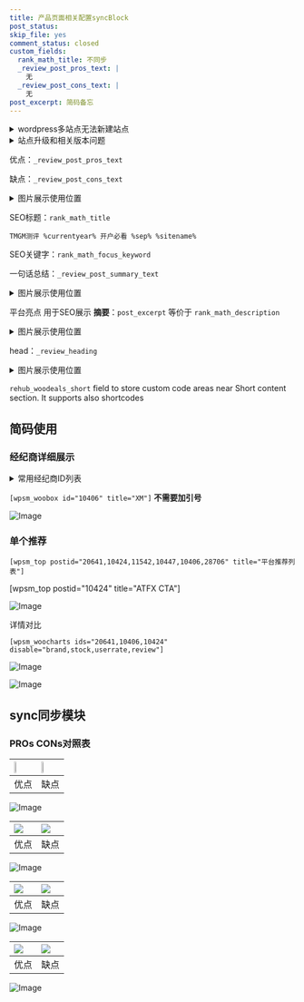 ```yaml
---
title: 产品页面相关配置syncBlock
post_status: 
skip_file: yes
comment_status: closed
custom_fields:
  rank_math_title: 不同步
  _review_post_pros_text: |
    无
  _review_post_cons_text: |
    无
post_excerpt: 简码备忘
---
```

<details><summary>wordpress多站点无法新建站点</summary>

<li>和报错需要清理cookies一样的原因</li>
<li>wp-config.php里面<code>define( 'SUBDOMAIN_INSTALL', false );//子域名安装</code></li>
<li>新建子站点是用<code>define( 'SUBDOMAIN_INSTALL', true);//子域名安装</code> 完成以后，改成<code>false</code></li>
</details>

<details><summary>站点升级和相关版本问题</summary>

<p>wordpress：5.9.9
woocommerce：7.5.1
出现问题的地方：主题选项里面>><strong>Product layout >>compact style</strong></p>
<p>如何出现没有用过的字段 导致无法保存。先导出配置 然后进行修改，后面再次恢复即可。</p>
<p>出现部分字段无法显示时，需要返回默认布局后，对产品进行保存就好了。</p>
<p></p>
</details>

优点：`_review_post_pros_text`

缺点：`_review_post_cons_text`

<details><summary>图片展示使用位置</summary>

<img src="https://prod-files-secure.s3.us-west-2.amazonaws.com/39ed1227-6d7d-4570-be36-9ccd4a2c4241/f51d3d83-55d4-4bdf-9604-f37ec77ab556/Untitled.png?X-Amz-Algorithm=AWS4-HMAC-SHA256&X-Amz-Content-Sha256=UNSIGNED-PAYLOAD&X-Amz-Credential=ASIAZI2LB466QGLTW3LU%2F20250514%2Fus-west-2%2Fs3%2Faws4_request&X-Amz-Date=20250514T165519Z&X-Amz-Expires=3600&X-Amz-Security-Token=IQoJb3JpZ2luX2VjEGEaCXVzLXdlc3QtMiJHMEUCIQDbg8l0A3dEO6fN4IAgf4a5y36j3Xaq4nIkgE5ckhIFaAIgH6GpybzkzO2K7ghhZ%2FkGrUUxT94XGk7mjb0lC2sncw4q%2FwMIGRAAGgw2Mzc0MjMxODM4MDUiDHjjnwSdfqcdfFOBgSrcA%2B%2BNxPttBwc6xH13VaCZo%2Fa%2FnhT%2FaLC62TjaYnwFHkAeKqaCsZkotnF9VwbHOEzaCARb0FczNsg7qcbtpNMKG4Osh8%2FzVbYziCSzxDsT%2BEHrSp9ipozrL%2FUQF%2FGso%2FxkQnrTRri48Nxlgh15Yel4F8qbuAlsC7fbxj%2Bpa3nCz%2FM3%2Fm10UUPeSTNRi3BGeyb84yFNyiVlvXjExlHo0EOBB6Atv1VD9ak98zLMZQq%2FN%2FGr7EVYqoA2YFih%2B2kLHjMenW7NhX5Js%2By%2BpXJzFpo2nSHZebbw86apLq%2B99HsBePVn7rR8DyLyUFbJMB5GuPhhXLUR2hddAXJ7DnUC%2BQEH3b77XXygXlZe3Je2n2nfxQJKzzYijs3n%2B5qWIBvQZQgaGIESS00q1mWdpYwCffGN4bRbQ3J2XrXf9givMLuWPQby70U1oSwMCF06%2F8zmdwbCKvpdTDIiFQkx5e6x8SjxpG0dHdhEKP32OrXBo3AgYerZMwh1wMszrEJD%2BmxyzWBE%2FB7c2QC3usmBtqKqiEa3q7A%2F3DWw4IOefiU0%2B8Sy4DN53g7D2i%2FY%2BYcN356gWkztwQAJHGASpot8vQA0Wqb6J%2Fj5xFjs%2FtTb%2Fvh4wjrw98HqD006%2FEidZzRhK61eMLuHk8EGOqUB%2B4UHL8bc0PFTN98dUG%2BZHgpyYAN%2FZno0S81gklNoq3jHy2KBhOjUbkyaTb%2FOYjgiem%2Fy4VjZ3eVAZ3yBxjFuLjpafQh21vSTcEtMtnLbXXgCWdOFoYHyEgIBipIBMduhrghSyn5DsbIibQJhxy9p9Ux40olZ4lCmNF9PWM546256Qi5xexnhFusTayBWlkgnWaAtYBVz2qb6OOKNZs310qG%2BKnVC&X-Amz-Signature=734812e0effa846cadd3049fdcc38523cfffd0f42adccec882e9cf0d956046a3&X-Amz-SignedHeaders=host&x-id=GetObject" alt="Image">
</details>

SEO标题：`rank_math_title`

`TMGM测评 %currentyear% 开户必看 %sep% %sitename%`

SEO关键字：`rank_math_focus_keyword`

一句话总结：`_review_post_summary_text`

<details><summary>图片展示使用位置</summary>

<img src="https://prod-files-secure.s3.us-west-2.amazonaws.com/39ed1227-6d7d-4570-be36-9ccd4a2c4241/4b96a922-296c-4f4e-8630-d1c870cbce01/Untitled.png?X-Amz-Algorithm=AWS4-HMAC-SHA256&X-Amz-Content-Sha256=UNSIGNED-PAYLOAD&X-Amz-Credential=ASIAZI2LB466ZOQDZW6C%2F20250514%2Fus-west-2%2Fs3%2Faws4_request&X-Amz-Date=20250514T165520Z&X-Amz-Expires=3600&X-Amz-Security-Token=IQoJb3JpZ2luX2VjEGEaCXVzLXdlc3QtMiJIMEYCIQDw1PmJF1cevjBjGddW4%2FWz%2FWmyX%2F82kXsM0VuiSde%2FMgIhAMLYUolnSxBNoXB1eXA5o7ajiEo9f7Xs4NFpNQl5YBWqKv8DCBkQABoMNjM3NDIzMTgzODA1IgxCxy3tLtc68ZSnP0sq3AMTWg6lQVThFxDZ1LY3%2BFqiwCygwtf5QiwRQSKOOQEvOBj%2FBk5NpKENoCkEMINIl57ht6cC6QF2b2vz%2BQfcQ1c7ONI%2BzYtBzoBuHYJ7E%2B9tQawfi6Xp4o3uRRUuVqz7i4zOmKYa3QugOY45Fw7IOaSUOhxDEeLNKwaViR5Fb%2B%2FY3tPlViF%2Fbext2or1oyZ%2FDhf7e1dLMKEBMrA3FwfmbZqjxgfbCpIdH%2BPPt52n4bu6FZYWLlCvaQo4Mt%2FTPyzJ6wyPU%2B44X89k1EKUfxt2oLw5n18tQRlTqF6HBQP9Oq5cjjhZmyA1BmK3m5cpOZVPyxTEcIgW2U2H9BmBghiRv%2Fz9C%2B4AEeg6TvG1kb5A%2F3tyQIHsdektv4SfOts5KDcowWzeOvBl4M0QkEWl58jq30xq9o1EfNwNnzXjBLaDFY6M3wNi7%2FVRRN7KTacZW50mBAPsdzcstL6C7OcElRFJ%2FgeI88W1e6IkSieh2yKBX%2Fqc6T%2B2hIZ3FNyF16mzzTaTT7EnQgk73JVQicuroMs7pw2jXM3vP%2FqXeYtSjk6lyBFUtmfGxE3AIucKnaGvGIVYpjrLYIROYyVOydZTXFyqZmu7WR2%2FYoE6ZN2bemqTrZ8KQ70Ane7mQokguOR7fTCoh5PBBjqkAZQWTVihGJ4Ism5g56aswZfjhgcM8LWd6%2FSeF%2BFYtle2IxVSd1y2j0pSZxRuZC5ePooB%2F%2BuNUmkgIQ01ZIW8TxVE2sxc3a2p41POJuIT9ToTUpGprjt5TPLvJjzl%2Bg6Us1RqP5Vrdsto%2FMaPBoQKfIeff0k9Wh7V%2F3YMbvRbBLbTYTnqbEUpu%2FHa3i%2FHvlV2aAw33yjm%2Bi2W7kA%2FJB7JCfjCaJxs&X-Amz-Signature=517155b997058cc918f2f1f7e704bb6e4d465f101047b7dab69130eebf7abcbf&X-Amz-SignedHeaders=host&x-id=GetObject" alt="Image">
</details>

平台亮点 用于SEO展示 **摘要**：`post_excerpt`  等价于 `rank_math_description`

<details><summary>图片展示使用位置</summary>

<img src="https://prod-files-secure.s3.us-west-2.amazonaws.com/39ed1227-6d7d-4570-be36-9ccd4a2c4241/1ee11f63-b60a-4dfe-a7a7-d58ff23b5d88/Untitled.png?X-Amz-Algorithm=AWS4-HMAC-SHA256&X-Amz-Content-Sha256=UNSIGNED-PAYLOAD&X-Amz-Credential=ASIAZI2LB4667VGPKZRJ%2F20250514%2Fus-west-2%2Fs3%2Faws4_request&X-Amz-Date=20250514T165523Z&X-Amz-Expires=3600&X-Amz-Security-Token=IQoJb3JpZ2luX2VjEGEaCXVzLXdlc3QtMiJHMEUCIELvloLF%2BJeZLK%2F3OH3yklBMcv3VWZsOupT3BZEcsc1uAiEAjRYKew3G8gZWf7GVf%2FZcQb4y2LM26128rr16uN5EYLUq%2FwMIGhAAGgw2Mzc0MjMxODM4MDUiDNjEAWmnyeyf3i6iPSrcA1AZgHHPWlZQBLPeuozA3IB5Hkb46EWypk0lF8UTmOvWKcBSq1x6NyZC9kzQBzu7HP4QwS1zDJmBw7BI%2BQp%2BahkbQmLY3dEYnRT0ilUTwigFAxlkCPwzuGpf%2BkzDX92bf00Ny92eLKOwDdpjnrYIXUfcXo%2BdEkjCupj5Hj9A%2FjkEbK87C51%2FrJsVM72iHjJRThGT2NvDIsZS8S1mSoKVn1tqYG%2By08unkPYTTz%2BnTL2izB8ruOtleoAMKMklTLMI%2FzjrJ59qZ%2FIbiyDw3Swo9vs%2B4WIcoRyu0gYjHaDFWOq%2Bt2QxUAjJcPdpncIew%2BxQYiDkxCIO43JMDhSnB5G4h3ypPfilKAl%2BtsCXgH2jCjm853kLAkJYaBlpMzyIii05Ww2QY7%2FY02SrUHV0WvvtbNSeEiQXv7IYB%2FTobtcd1Q4jeGprei%2BHxHOQat39XXP1jY0lLbXuzeyh4HlGmvJfJAkOkbJrtyQtL0eUKWBvkbKIqB9n0nIR%2FpPa88ajW8R6h%2B4AtFOVc32H0TYNP6r2OwPWZDUx81%2Ff9V%2FzchzXIAljLO%2F2V0a0qaoFXyjMIvnEy31MVHqdWZwFGcJ2%2BRkY5z0Hqkhm2eBSyLzNSERM7kIAmuXZg5fbnbLn%2B2BLMMmHk8EGOqUBbZQjcToE%2Bhk0subO%2BCp6WLBgzvn5uin4N4pVdKM9XC3HOe11fnIQ968Err1G%2FBqHTKwMny%2BwSswz9WTWaJem9WipZkikqtKGzPiEtF4bxa2Hh6giYFQiTWTyqGLx3tg82cLovlZdjkHgIHVF9bGqS3veh%2Fss%2B5H%2BEpPPtV2rADo9MZGWBbYD7Azs%2B1HzBmhqelTZkljRKHdH8NHxkZAMZ5ehvqp2&X-Amz-Signature=a3403cde66ba9032f40871b6c60c1fcacea39d8bd962b016f5de1899207c3005&X-Amz-SignedHeaders=host&x-id=GetObject" alt="Image">
<img src="https://prod-files-secure.s3.us-west-2.amazonaws.com/39ed1227-6d7d-4570-be36-9ccd4a2c4241/ad4118b5-78d8-4fbe-801e-3b29b5d99c01/Untitled.png?X-Amz-Algorithm=AWS4-HMAC-SHA256&X-Amz-Content-Sha256=UNSIGNED-PAYLOAD&X-Amz-Credential=ASIAZI2LB4667VGPKZRJ%2F20250514%2Fus-west-2%2Fs3%2Faws4_request&X-Amz-Date=20250514T165523Z&X-Amz-Expires=3600&X-Amz-Security-Token=IQoJb3JpZ2luX2VjEGEaCXVzLXdlc3QtMiJHMEUCIELvloLF%2BJeZLK%2F3OH3yklBMcv3VWZsOupT3BZEcsc1uAiEAjRYKew3G8gZWf7GVf%2FZcQb4y2LM26128rr16uN5EYLUq%2FwMIGhAAGgw2Mzc0MjMxODM4MDUiDNjEAWmnyeyf3i6iPSrcA1AZgHHPWlZQBLPeuozA3IB5Hkb46EWypk0lF8UTmOvWKcBSq1x6NyZC9kzQBzu7HP4QwS1zDJmBw7BI%2BQp%2BahkbQmLY3dEYnRT0ilUTwigFAxlkCPwzuGpf%2BkzDX92bf00Ny92eLKOwDdpjnrYIXUfcXo%2BdEkjCupj5Hj9A%2FjkEbK87C51%2FrJsVM72iHjJRThGT2NvDIsZS8S1mSoKVn1tqYG%2By08unkPYTTz%2BnTL2izB8ruOtleoAMKMklTLMI%2FzjrJ59qZ%2FIbiyDw3Swo9vs%2B4WIcoRyu0gYjHaDFWOq%2Bt2QxUAjJcPdpncIew%2BxQYiDkxCIO43JMDhSnB5G4h3ypPfilKAl%2BtsCXgH2jCjm853kLAkJYaBlpMzyIii05Ww2QY7%2FY02SrUHV0WvvtbNSeEiQXv7IYB%2FTobtcd1Q4jeGprei%2BHxHOQat39XXP1jY0lLbXuzeyh4HlGmvJfJAkOkbJrtyQtL0eUKWBvkbKIqB9n0nIR%2FpPa88ajW8R6h%2B4AtFOVc32H0TYNP6r2OwPWZDUx81%2Ff9V%2FzchzXIAljLO%2F2V0a0qaoFXyjMIvnEy31MVHqdWZwFGcJ2%2BRkY5z0Hqkhm2eBSyLzNSERM7kIAmuXZg5fbnbLn%2B2BLMMmHk8EGOqUBbZQjcToE%2Bhk0subO%2BCp6WLBgzvn5uin4N4pVdKM9XC3HOe11fnIQ968Err1G%2FBqHTKwMny%2BwSswz9WTWaJem9WipZkikqtKGzPiEtF4bxa2Hh6giYFQiTWTyqGLx3tg82cLovlZdjkHgIHVF9bGqS3veh%2Fss%2B5H%2BEpPPtV2rADo9MZGWBbYD7Azs%2B1HzBmhqelTZkljRKHdH8NHxkZAMZ5ehvqp2&X-Amz-Signature=761ac45ccb3e978d3f788fe906964731797a955667b31ea08503e9a96f78fc0f&X-Amz-SignedHeaders=host&x-id=GetObject" alt="Image">
<img src="https://prod-files-secure.s3.us-west-2.amazonaws.com/39ed1227-6d7d-4570-be36-9ccd4a2c4241/a38cf7c9-a79c-4b64-9e94-13589fe0758b/Untitled.png?X-Amz-Algorithm=AWS4-HMAC-SHA256&X-Amz-Content-Sha256=UNSIGNED-PAYLOAD&X-Amz-Credential=ASIAZI2LB4667VGPKZRJ%2F20250514%2Fus-west-2%2Fs3%2Faws4_request&X-Amz-Date=20250514T165523Z&X-Amz-Expires=3600&X-Amz-Security-Token=IQoJb3JpZ2luX2VjEGEaCXVzLXdlc3QtMiJHMEUCIELvloLF%2BJeZLK%2F3OH3yklBMcv3VWZsOupT3BZEcsc1uAiEAjRYKew3G8gZWf7GVf%2FZcQb4y2LM26128rr16uN5EYLUq%2FwMIGhAAGgw2Mzc0MjMxODM4MDUiDNjEAWmnyeyf3i6iPSrcA1AZgHHPWlZQBLPeuozA3IB5Hkb46EWypk0lF8UTmOvWKcBSq1x6NyZC9kzQBzu7HP4QwS1zDJmBw7BI%2BQp%2BahkbQmLY3dEYnRT0ilUTwigFAxlkCPwzuGpf%2BkzDX92bf00Ny92eLKOwDdpjnrYIXUfcXo%2BdEkjCupj5Hj9A%2FjkEbK87C51%2FrJsVM72iHjJRThGT2NvDIsZS8S1mSoKVn1tqYG%2By08unkPYTTz%2BnTL2izB8ruOtleoAMKMklTLMI%2FzjrJ59qZ%2FIbiyDw3Swo9vs%2B4WIcoRyu0gYjHaDFWOq%2Bt2QxUAjJcPdpncIew%2BxQYiDkxCIO43JMDhSnB5G4h3ypPfilKAl%2BtsCXgH2jCjm853kLAkJYaBlpMzyIii05Ww2QY7%2FY02SrUHV0WvvtbNSeEiQXv7IYB%2FTobtcd1Q4jeGprei%2BHxHOQat39XXP1jY0lLbXuzeyh4HlGmvJfJAkOkbJrtyQtL0eUKWBvkbKIqB9n0nIR%2FpPa88ajW8R6h%2B4AtFOVc32H0TYNP6r2OwPWZDUx81%2Ff9V%2FzchzXIAljLO%2F2V0a0qaoFXyjMIvnEy31MVHqdWZwFGcJ2%2BRkY5z0Hqkhm2eBSyLzNSERM7kIAmuXZg5fbnbLn%2B2BLMMmHk8EGOqUBbZQjcToE%2Bhk0subO%2BCp6WLBgzvn5uin4N4pVdKM9XC3HOe11fnIQ968Err1G%2FBqHTKwMny%2BwSswz9WTWaJem9WipZkikqtKGzPiEtF4bxa2Hh6giYFQiTWTyqGLx3tg82cLovlZdjkHgIHVF9bGqS3veh%2Fss%2B5H%2BEpPPtV2rADo9MZGWBbYD7Azs%2B1HzBmhqelTZkljRKHdH8NHxkZAMZ5ehvqp2&X-Amz-Signature=08282a01b7c6038e90ca5c8a943534fb62a155231c3e5caf1b44a3c701f55573&X-Amz-SignedHeaders=host&x-id=GetObject" alt="Image">
<img src="https://prod-files-secure.s3.us-west-2.amazonaws.com/39ed1227-6d7d-4570-be36-9ccd4a2c4241/7da6fc1e-d2ac-42ae-8c75-cb5749aa18f6/Untitled.png?X-Amz-Algorithm=AWS4-HMAC-SHA256&X-Amz-Content-Sha256=UNSIGNED-PAYLOAD&X-Amz-Credential=ASIAZI2LB4667VGPKZRJ%2F20250514%2Fus-west-2%2Fs3%2Faws4_request&X-Amz-Date=20250514T165523Z&X-Amz-Expires=3600&X-Amz-Security-Token=IQoJb3JpZ2luX2VjEGEaCXVzLXdlc3QtMiJHMEUCIELvloLF%2BJeZLK%2F3OH3yklBMcv3VWZsOupT3BZEcsc1uAiEAjRYKew3G8gZWf7GVf%2FZcQb4y2LM26128rr16uN5EYLUq%2FwMIGhAAGgw2Mzc0MjMxODM4MDUiDNjEAWmnyeyf3i6iPSrcA1AZgHHPWlZQBLPeuozA3IB5Hkb46EWypk0lF8UTmOvWKcBSq1x6NyZC9kzQBzu7HP4QwS1zDJmBw7BI%2BQp%2BahkbQmLY3dEYnRT0ilUTwigFAxlkCPwzuGpf%2BkzDX92bf00Ny92eLKOwDdpjnrYIXUfcXo%2BdEkjCupj5Hj9A%2FjkEbK87C51%2FrJsVM72iHjJRThGT2NvDIsZS8S1mSoKVn1tqYG%2By08unkPYTTz%2BnTL2izB8ruOtleoAMKMklTLMI%2FzjrJ59qZ%2FIbiyDw3Swo9vs%2B4WIcoRyu0gYjHaDFWOq%2Bt2QxUAjJcPdpncIew%2BxQYiDkxCIO43JMDhSnB5G4h3ypPfilKAl%2BtsCXgH2jCjm853kLAkJYaBlpMzyIii05Ww2QY7%2FY02SrUHV0WvvtbNSeEiQXv7IYB%2FTobtcd1Q4jeGprei%2BHxHOQat39XXP1jY0lLbXuzeyh4HlGmvJfJAkOkbJrtyQtL0eUKWBvkbKIqB9n0nIR%2FpPa88ajW8R6h%2B4AtFOVc32H0TYNP6r2OwPWZDUx81%2Ff9V%2FzchzXIAljLO%2F2V0a0qaoFXyjMIvnEy31MVHqdWZwFGcJ2%2BRkY5z0Hqkhm2eBSyLzNSERM7kIAmuXZg5fbnbLn%2B2BLMMmHk8EGOqUBbZQjcToE%2Bhk0subO%2BCp6WLBgzvn5uin4N4pVdKM9XC3HOe11fnIQ968Err1G%2FBqHTKwMny%2BwSswz9WTWaJem9WipZkikqtKGzPiEtF4bxa2Hh6giYFQiTWTyqGLx3tg82cLovlZdjkHgIHVF9bGqS3veh%2Fss%2B5H%2BEpPPtV2rADo9MZGWBbYD7Azs%2B1HzBmhqelTZkljRKHdH8NHxkZAMZ5ehvqp2&X-Amz-Signature=604df9f52e508e27e0d7166336d4a54e802e4816f722ee17d37b8c32b0eb5bae&X-Amz-SignedHeaders=host&x-id=GetObject" alt="Image">
<img src="https://prod-files-secure.s3.us-west-2.amazonaws.com/39ed1227-6d7d-4570-be36-9ccd4a2c4241/7e97f40a-eaee-47f5-b2f9-475f96808fa7/Untitled.png?X-Amz-Algorithm=AWS4-HMAC-SHA256&X-Amz-Content-Sha256=UNSIGNED-PAYLOAD&X-Amz-Credential=ASIAZI2LB4667VGPKZRJ%2F20250514%2Fus-west-2%2Fs3%2Faws4_request&X-Amz-Date=20250514T165523Z&X-Amz-Expires=3600&X-Amz-Security-Token=IQoJb3JpZ2luX2VjEGEaCXVzLXdlc3QtMiJHMEUCIELvloLF%2BJeZLK%2F3OH3yklBMcv3VWZsOupT3BZEcsc1uAiEAjRYKew3G8gZWf7GVf%2FZcQb4y2LM26128rr16uN5EYLUq%2FwMIGhAAGgw2Mzc0MjMxODM4MDUiDNjEAWmnyeyf3i6iPSrcA1AZgHHPWlZQBLPeuozA3IB5Hkb46EWypk0lF8UTmOvWKcBSq1x6NyZC9kzQBzu7HP4QwS1zDJmBw7BI%2BQp%2BahkbQmLY3dEYnRT0ilUTwigFAxlkCPwzuGpf%2BkzDX92bf00Ny92eLKOwDdpjnrYIXUfcXo%2BdEkjCupj5Hj9A%2FjkEbK87C51%2FrJsVM72iHjJRThGT2NvDIsZS8S1mSoKVn1tqYG%2By08unkPYTTz%2BnTL2izB8ruOtleoAMKMklTLMI%2FzjrJ59qZ%2FIbiyDw3Swo9vs%2B4WIcoRyu0gYjHaDFWOq%2Bt2QxUAjJcPdpncIew%2BxQYiDkxCIO43JMDhSnB5G4h3ypPfilKAl%2BtsCXgH2jCjm853kLAkJYaBlpMzyIii05Ww2QY7%2FY02SrUHV0WvvtbNSeEiQXv7IYB%2FTobtcd1Q4jeGprei%2BHxHOQat39XXP1jY0lLbXuzeyh4HlGmvJfJAkOkbJrtyQtL0eUKWBvkbKIqB9n0nIR%2FpPa88ajW8R6h%2B4AtFOVc32H0TYNP6r2OwPWZDUx81%2Ff9V%2FzchzXIAljLO%2F2V0a0qaoFXyjMIvnEy31MVHqdWZwFGcJ2%2BRkY5z0Hqkhm2eBSyLzNSERM7kIAmuXZg5fbnbLn%2B2BLMMmHk8EGOqUBbZQjcToE%2Bhk0subO%2BCp6WLBgzvn5uin4N4pVdKM9XC3HOe11fnIQ968Err1G%2FBqHTKwMny%2BwSswz9WTWaJem9WipZkikqtKGzPiEtF4bxa2Hh6giYFQiTWTyqGLx3tg82cLovlZdjkHgIHVF9bGqS3veh%2Fss%2B5H%2BEpPPtV2rADo9MZGWBbYD7Azs%2B1HzBmhqelTZkljRKHdH8NHxkZAMZ5ehvqp2&X-Amz-Signature=d6c5971c02eddfa64e4eae28e2ab92117b3b927d615ed4e6c1fa0743e2fa5182&X-Amz-SignedHeaders=host&x-id=GetObject" alt="Image">
</details>

head：`_review_heading`

<details><summary>图片展示使用位置</summary>

<img src="https://prod-files-secure.s3.us-west-2.amazonaws.com/39ed1227-6d7d-4570-be36-9ccd4a2c4241/3a4650ad-9887-415c-889a-edd51fa54f27/Untitled.png?X-Amz-Algorithm=AWS4-HMAC-SHA256&X-Amz-Content-Sha256=UNSIGNED-PAYLOAD&X-Amz-Credential=ASIAZI2LB466Q5DWKR7K%2F20250514%2Fus-west-2%2Fs3%2Faws4_request&X-Amz-Date=20250514T165523Z&X-Amz-Expires=3600&X-Amz-Security-Token=IQoJb3JpZ2luX2VjEGEaCXVzLXdlc3QtMiJHMEUCIQDDOwpEgw24iXFU49oUkKv38vI%2Fmi5NjyqrP%2FjAJk%2FJoQIgdanciqdJz3nCVOVP0vMFvkBis4kN09gWzqIUhblwGf4q%2FwMIGRAAGgw2Mzc0MjMxODM4MDUiDHLQw9Ousd6TAxVLkSrcAyA01Lk97UX%2F1nTN2scFyjG0I3q3cbakb3PyKNEa6w3Gb%2FuHxavlsU3%2BBsRzE%2FghogrvO7Pr5Ug1y1Xj7I4XuMyKzpC2yyaB5xneV%2BFmlLXRoHmG5laCBUh7Siqrn21Nl1Y0J7T0a1yfgWpyklf64qkNfwNzGVpYYvuWOESaPsSwIJGoVA%2BuzXSeOIhzI3wDRbGM0VLkrYRLcNvYN8X0XuKNI%2BgcJ6UyZPeFgAFFbcz4IGQNNZ8ovn6ooJItvROBprcYUdLkeRGlq8RCAXE20eKO0PR5bc%2Bceajs6KWjlOzW%2FwCpof7EOfNg6psrPbLsgs9r54hY7SWLk3z1KUl96J%2Fw3cx1Yw01UziUji45WQ7NOOd6OYrZuQUi3jYtQ8Il1nE5ncQsAb0mYuY8J95B%2BtnrfUnsxGenajYm5BodndVXf5fcgdSy8ewg4rlYR%2Bky%2FNNWqU5%2Fmqs7axXTo8OxviOT4xKIJPysaiiOY8JGQkWV%2BGY1qPJjL%2FSv%2B3qBbkTbNJb%2BjOI4tPqbnQBP%2B4KOP478qgAC4HXbZYyLiic%2B1NwS%2FpkjjXsLKixxsZmkBu2qdpNfPKYHTDfrI34eeurDinw8x1UogSeD7pam5rqYEnWYW12ugJ9ii7NnjhFpMNSHk8EGOqUB4kSmXze9%2FcHXacGC85M387RpAchRUwvYeuTO9bLOpuBepc04bPjq1FskH7Wv4FG70PZ1ZEo2v5KLtDvQT5Ob0MASudm3aZU8P85emxXqS%2F7QQl8EaNJ%2FWvBeGjwBoqxveC4mjRFoZZ%2Fs4YFwQ0aKpSK6dBeUF0hUH5LMo581TYkgVvBu%2FdRXkUaSgjvZ6%2FqZGvaUnwVwiMrSNNYPulWuTrQkBDvd&X-Amz-Signature=0ac9c2f6f0c38a45faa06b0aa7237355cf441594b31d8d624f46b2c651d9925c&X-Amz-SignedHeaders=host&x-id=GetObject" alt="Image">
</details>

`rehub_woodeals_short`	field to store custom code areas near Short content section. It supports also shortcodes



## 简码使用

### 经纪商详细展示

<details><summary>常用经纪商ID列表</summary>

<pre><code class="php">嘉盛 ===> 20641  [wpsm_woobox id="20641" title="嘉盛"]
易信easymarkets ===> 11542  [wpsm_woobox id="11542" title="易信easymarkets"]
ATFX外汇 ===> 10424  [wpsm_woobox id="10424" title="ATFX"]
XM ===> 10406  [wpsm_woobox id="10406" title="XM"]
TMGM ===> 29622  [wpsm_woobox id="29622" title="TMGM"]
HYCM ===> 10447  [wpsm_woobox id="10447" title="HYCM"]
fpmarkets澳福外汇 ===> 20639  [wpsm_woobox id="20639" title="fpmarkets澳福外汇"]</code></pre>
</details>

`[wpsm_woobox id="10406" title="XM"]` **不需要加引号**

![Image](https://prod-files-secure.s3.us-west-2.amazonaws.com/39ed1227-6d7d-4570-be36-9ccd4a2c4241/4f898f9d-0fa7-4e43-acd3-ac6bc7be575a/Untitled.png?X-Amz-Algorithm=AWS4-HMAC-SHA256&X-Amz-Content-Sha256=UNSIGNED-PAYLOAD&X-Amz-Credential=ASIAZI2LB4667LLAJGH3%2F20250514%2Fus-west-2%2Fs3%2Faws4_request&X-Amz-Date=20250514T165518Z&X-Amz-Expires=3600&X-Amz-Security-Token=IQoJb3JpZ2luX2VjEGEaCXVzLXdlc3QtMiJHMEUCICxnsPcm1UAYiJAsqxUVLNMeAr0YO8xuW9zs%2FuCRgXNOAiEA5dbe0Rb%2F9QhpKcEME0d25OjbPRrRzhtzUsHK1tnxXDcq%2FwMIGhAAGgw2Mzc0MjMxODM4MDUiDHGE3iGmrUrB7stXUCrcA4TTq1h37XGroMmeLXsa7Gx2w8%2FuOGi%2FsWGvOSMeh35r9pv8gS4ONqyz%2BdS1yy4zDoOI9L%2Ft%2BfWPNLZfc1I1%2FsxxRQAIA7SYMJ80%2Bcv%2F0i8pZb4TImTbSceFRKNYZXRbFnbj5jHf4ra0HPejZvpFRGppdqhYtByfotj%2BFLwZdgiNiJtYY9D9Qz7jQeYkxVvzECm9oeOF7iIRSHfpCup3SJuqX611WOUtruhauGZxktq96O7KmBNqlt8doux33xT%2FKWNrbnipg%2B8T6BDtzFn3Qn9TewJnZX%2FC2VbcicctppdHUKifyI27qCJhZLmF5uUqCd6Gh6pOPg05aFIhKyxiZbJWrm3xSBaHGgEUZ1xeJd2%2FHxYZ2gVw85Gob7ZNmPvDTOuxP%2FAc4%2FYoGHxunWovzOFasEM16X%2Bf5AcpENihTnI01N%2FLKPA5TQ9g81Va9AlgJ4VlLqQkwT2jqg5y6veTCLfhEWSCKeoXcQZq7BJYcRVKcSRtYK4%2FZlBBRJZ9%2BEEQQAQv2NRHbNAP57a7VwgHTAL5N8Y82evjhYInHyYaXfc7m4dK6KuzjfrnKnk%2BCWyO07biHRuiGLKXp45BPUHHZUakC4uuX44Wn9jjJCGOBE826lQPtem96T1EGbqwMJqHk8EGOqUBCx1LUwKQJR1ucoBa8FITTvUbUIplL8yBg61VESOddtjB%2BceLG4XVTja1YlpJNpd5BDZi%2F0plyOEhRKvbajFv2FDK%2FdN3YQ9TwwbzH6F3KI25l9%2BfEnfxpDA8G9cfiRVd%2FPzOdb2bOyYEDH1kAW6J0CSJpDZM2autkZOV3KpOL%2FRc0Q73WNPCTXxzqqGMCoIzMapcfjkxbMSD8QdVkRSrl%2FRMaxcs&X-Amz-Signature=5d52e2cc081746d77ea018f913b1ac831b117185239a39544bc9ae837eb06bf4&X-Amz-SignedHeaders=host&x-id=GetObject)

### 单个推荐
`[wpsm_top postid="20641,10424,11542,10447,10406,28706" title="平台推荐列表"]`

[wpsm_top postid="10424" title="ATFX CTA"]

![Image](https://prod-files-secure.s3.us-west-2.amazonaws.com/39ed1227-6d7d-4570-be36-9ccd4a2c4241/5ac620dc-51a8-48b6-b55d-91f47299193c/Untitled.png?X-Amz-Algorithm=AWS4-HMAC-SHA256&X-Amz-Content-Sha256=UNSIGNED-PAYLOAD&X-Amz-Credential=ASIAZI2LB4667LLAJGH3%2F20250514%2Fus-west-2%2Fs3%2Faws4_request&X-Amz-Date=20250514T165518Z&X-Amz-Expires=3600&X-Amz-Security-Token=IQoJb3JpZ2luX2VjEGEaCXVzLXdlc3QtMiJHMEUCICxnsPcm1UAYiJAsqxUVLNMeAr0YO8xuW9zs%2FuCRgXNOAiEA5dbe0Rb%2F9QhpKcEME0d25OjbPRrRzhtzUsHK1tnxXDcq%2FwMIGhAAGgw2Mzc0MjMxODM4MDUiDHGE3iGmrUrB7stXUCrcA4TTq1h37XGroMmeLXsa7Gx2w8%2FuOGi%2FsWGvOSMeh35r9pv8gS4ONqyz%2BdS1yy4zDoOI9L%2Ft%2BfWPNLZfc1I1%2FsxxRQAIA7SYMJ80%2Bcv%2F0i8pZb4TImTbSceFRKNYZXRbFnbj5jHf4ra0HPejZvpFRGppdqhYtByfotj%2BFLwZdgiNiJtYY9D9Qz7jQeYkxVvzECm9oeOF7iIRSHfpCup3SJuqX611WOUtruhauGZxktq96O7KmBNqlt8doux33xT%2FKWNrbnipg%2B8T6BDtzFn3Qn9TewJnZX%2FC2VbcicctppdHUKifyI27qCJhZLmF5uUqCd6Gh6pOPg05aFIhKyxiZbJWrm3xSBaHGgEUZ1xeJd2%2FHxYZ2gVw85Gob7ZNmPvDTOuxP%2FAc4%2FYoGHxunWovzOFasEM16X%2Bf5AcpENihTnI01N%2FLKPA5TQ9g81Va9AlgJ4VlLqQkwT2jqg5y6veTCLfhEWSCKeoXcQZq7BJYcRVKcSRtYK4%2FZlBBRJZ9%2BEEQQAQv2NRHbNAP57a7VwgHTAL5N8Y82evjhYInHyYaXfc7m4dK6KuzjfrnKnk%2BCWyO07biHRuiGLKXp45BPUHHZUakC4uuX44Wn9jjJCGOBE826lQPtem96T1EGbqwMJqHk8EGOqUBCx1LUwKQJR1ucoBa8FITTvUbUIplL8yBg61VESOddtjB%2BceLG4XVTja1YlpJNpd5BDZi%2F0plyOEhRKvbajFv2FDK%2FdN3YQ9TwwbzH6F3KI25l9%2BfEnfxpDA8G9cfiRVd%2FPzOdb2bOyYEDH1kAW6J0CSJpDZM2autkZOV3KpOL%2FRc0Q73WNPCTXxzqqGMCoIzMapcfjkxbMSD8QdVkRSrl%2FRMaxcs&X-Amz-Signature=d2ff2ab1c5053fc9e60620fc17db3269371d3703c4b210f265d4d686741dd7d9&X-Amz-SignedHeaders=host&x-id=GetObject)

详情对比

`[wpsm_woocharts ids="20641,10406,10424" disable="brand,stock,userrate,review"]`

![Image](https://prod-files-secure.s3.us-west-2.amazonaws.com/39ed1227-6d7d-4570-be36-9ccd4a2c4241/bf3ba45f-b9f3-4295-8aef-b4a495fd25f4/Untitled.png?X-Amz-Algorithm=AWS4-HMAC-SHA256&X-Amz-Content-Sha256=UNSIGNED-PAYLOAD&X-Amz-Credential=ASIAZI2LB4667LLAJGH3%2F20250514%2Fus-west-2%2Fs3%2Faws4_request&X-Amz-Date=20250514T165518Z&X-Amz-Expires=3600&X-Amz-Security-Token=IQoJb3JpZ2luX2VjEGEaCXVzLXdlc3QtMiJHMEUCICxnsPcm1UAYiJAsqxUVLNMeAr0YO8xuW9zs%2FuCRgXNOAiEA5dbe0Rb%2F9QhpKcEME0d25OjbPRrRzhtzUsHK1tnxXDcq%2FwMIGhAAGgw2Mzc0MjMxODM4MDUiDHGE3iGmrUrB7stXUCrcA4TTq1h37XGroMmeLXsa7Gx2w8%2FuOGi%2FsWGvOSMeh35r9pv8gS4ONqyz%2BdS1yy4zDoOI9L%2Ft%2BfWPNLZfc1I1%2FsxxRQAIA7SYMJ80%2Bcv%2F0i8pZb4TImTbSceFRKNYZXRbFnbj5jHf4ra0HPejZvpFRGppdqhYtByfotj%2BFLwZdgiNiJtYY9D9Qz7jQeYkxVvzECm9oeOF7iIRSHfpCup3SJuqX611WOUtruhauGZxktq96O7KmBNqlt8doux33xT%2FKWNrbnipg%2B8T6BDtzFn3Qn9TewJnZX%2FC2VbcicctppdHUKifyI27qCJhZLmF5uUqCd6Gh6pOPg05aFIhKyxiZbJWrm3xSBaHGgEUZ1xeJd2%2FHxYZ2gVw85Gob7ZNmPvDTOuxP%2FAc4%2FYoGHxunWovzOFasEM16X%2Bf5AcpENihTnI01N%2FLKPA5TQ9g81Va9AlgJ4VlLqQkwT2jqg5y6veTCLfhEWSCKeoXcQZq7BJYcRVKcSRtYK4%2FZlBBRJZ9%2BEEQQAQv2NRHbNAP57a7VwgHTAL5N8Y82evjhYInHyYaXfc7m4dK6KuzjfrnKnk%2BCWyO07biHRuiGLKXp45BPUHHZUakC4uuX44Wn9jjJCGOBE826lQPtem96T1EGbqwMJqHk8EGOqUBCx1LUwKQJR1ucoBa8FITTvUbUIplL8yBg61VESOddtjB%2BceLG4XVTja1YlpJNpd5BDZi%2F0plyOEhRKvbajFv2FDK%2FdN3YQ9TwwbzH6F3KI25l9%2BfEnfxpDA8G9cfiRVd%2FPzOdb2bOyYEDH1kAW6J0CSJpDZM2autkZOV3KpOL%2FRc0Q73WNPCTXxzqqGMCoIzMapcfjkxbMSD8QdVkRSrl%2FRMaxcs&X-Amz-Signature=ade5da89c268f6100d43d84237423a9fdfeb608028af2b5dca0ca3e50cfd0218&X-Amz-SignedHeaders=host&x-id=GetObject)

![Image](https://prod-files-secure.s3.us-west-2.amazonaws.com/39ed1227-6d7d-4570-be36-9ccd4a2c4241/30bc56ef-f383-4b48-9768-2ebc9e436ec0/Untitled.png?X-Amz-Algorithm=AWS4-HMAC-SHA256&X-Amz-Content-Sha256=UNSIGNED-PAYLOAD&X-Amz-Credential=ASIAZI2LB4667LLAJGH3%2F20250514%2Fus-west-2%2Fs3%2Faws4_request&X-Amz-Date=20250514T165518Z&X-Amz-Expires=3600&X-Amz-Security-Token=IQoJb3JpZ2luX2VjEGEaCXVzLXdlc3QtMiJHMEUCICxnsPcm1UAYiJAsqxUVLNMeAr0YO8xuW9zs%2FuCRgXNOAiEA5dbe0Rb%2F9QhpKcEME0d25OjbPRrRzhtzUsHK1tnxXDcq%2FwMIGhAAGgw2Mzc0MjMxODM4MDUiDHGE3iGmrUrB7stXUCrcA4TTq1h37XGroMmeLXsa7Gx2w8%2FuOGi%2FsWGvOSMeh35r9pv8gS4ONqyz%2BdS1yy4zDoOI9L%2Ft%2BfWPNLZfc1I1%2FsxxRQAIA7SYMJ80%2Bcv%2F0i8pZb4TImTbSceFRKNYZXRbFnbj5jHf4ra0HPejZvpFRGppdqhYtByfotj%2BFLwZdgiNiJtYY9D9Qz7jQeYkxVvzECm9oeOF7iIRSHfpCup3SJuqX611WOUtruhauGZxktq96O7KmBNqlt8doux33xT%2FKWNrbnipg%2B8T6BDtzFn3Qn9TewJnZX%2FC2VbcicctppdHUKifyI27qCJhZLmF5uUqCd6Gh6pOPg05aFIhKyxiZbJWrm3xSBaHGgEUZ1xeJd2%2FHxYZ2gVw85Gob7ZNmPvDTOuxP%2FAc4%2FYoGHxunWovzOFasEM16X%2Bf5AcpENihTnI01N%2FLKPA5TQ9g81Va9AlgJ4VlLqQkwT2jqg5y6veTCLfhEWSCKeoXcQZq7BJYcRVKcSRtYK4%2FZlBBRJZ9%2BEEQQAQv2NRHbNAP57a7VwgHTAL5N8Y82evjhYInHyYaXfc7m4dK6KuzjfrnKnk%2BCWyO07biHRuiGLKXp45BPUHHZUakC4uuX44Wn9jjJCGOBE826lQPtem96T1EGbqwMJqHk8EGOqUBCx1LUwKQJR1ucoBa8FITTvUbUIplL8yBg61VESOddtjB%2BceLG4XVTja1YlpJNpd5BDZi%2F0plyOEhRKvbajFv2FDK%2FdN3YQ9TwwbzH6F3KI25l9%2BfEnfxpDA8G9cfiRVd%2FPzOdb2bOyYEDH1kAW6J0CSJpDZM2autkZOV3KpOL%2FRc0Q73WNPCTXxzqqGMCoIzMapcfjkxbMSD8QdVkRSrl%2FRMaxcs&X-Amz-Signature=13b1632825a4a7e41fe05422a3b469e426d778e317e6b1e0b452e2528f23d591&X-Amz-SignedHeaders=host&x-id=GetObject)

## sync同步模块

### PROs CONs对照表

| <img src="https://cdn.ifttt.fun/gh/jarlin8/OSS@main/icons/customize/pros.svg" height="auto" width="37.3%"> | <img src="https://cdn.ifttt.fun/gh/jarlin8/OSS@main/icons/customize/cons.svg" height="auto" width="28.8%"> |
| :--- | :--- |
| 优点 | 缺点 |

![Image](https://prod-files-secure.s3.us-west-2.amazonaws.com/39ed1227-6d7d-4570-be36-9ccd4a2c4241/8742b755-dfb5-4004-9a5f-d6e561664bd8/Untitled.png?X-Amz-Algorithm=AWS4-HMAC-SHA256&X-Amz-Content-Sha256=UNSIGNED-PAYLOAD&X-Amz-Credential=ASIAZI2LB4667LLAJGH3%2F20250514%2Fus-west-2%2Fs3%2Faws4_request&X-Amz-Date=20250514T165518Z&X-Amz-Expires=3600&X-Amz-Security-Token=IQoJb3JpZ2luX2VjEGEaCXVzLXdlc3QtMiJHMEUCICxnsPcm1UAYiJAsqxUVLNMeAr0YO8xuW9zs%2FuCRgXNOAiEA5dbe0Rb%2F9QhpKcEME0d25OjbPRrRzhtzUsHK1tnxXDcq%2FwMIGhAAGgw2Mzc0MjMxODM4MDUiDHGE3iGmrUrB7stXUCrcA4TTq1h37XGroMmeLXsa7Gx2w8%2FuOGi%2FsWGvOSMeh35r9pv8gS4ONqyz%2BdS1yy4zDoOI9L%2Ft%2BfWPNLZfc1I1%2FsxxRQAIA7SYMJ80%2Bcv%2F0i8pZb4TImTbSceFRKNYZXRbFnbj5jHf4ra0HPejZvpFRGppdqhYtByfotj%2BFLwZdgiNiJtYY9D9Qz7jQeYkxVvzECm9oeOF7iIRSHfpCup3SJuqX611WOUtruhauGZxktq96O7KmBNqlt8doux33xT%2FKWNrbnipg%2B8T6BDtzFn3Qn9TewJnZX%2FC2VbcicctppdHUKifyI27qCJhZLmF5uUqCd6Gh6pOPg05aFIhKyxiZbJWrm3xSBaHGgEUZ1xeJd2%2FHxYZ2gVw85Gob7ZNmPvDTOuxP%2FAc4%2FYoGHxunWovzOFasEM16X%2Bf5AcpENihTnI01N%2FLKPA5TQ9g81Va9AlgJ4VlLqQkwT2jqg5y6veTCLfhEWSCKeoXcQZq7BJYcRVKcSRtYK4%2FZlBBRJZ9%2BEEQQAQv2NRHbNAP57a7VwgHTAL5N8Y82evjhYInHyYaXfc7m4dK6KuzjfrnKnk%2BCWyO07biHRuiGLKXp45BPUHHZUakC4uuX44Wn9jjJCGOBE826lQPtem96T1EGbqwMJqHk8EGOqUBCx1LUwKQJR1ucoBa8FITTvUbUIplL8yBg61VESOddtjB%2BceLG4XVTja1YlpJNpd5BDZi%2F0plyOEhRKvbajFv2FDK%2FdN3YQ9TwwbzH6F3KI25l9%2BfEnfxpDA8G9cfiRVd%2FPzOdb2bOyYEDH1kAW6J0CSJpDZM2autkZOV3KpOL%2FRc0Q73WNPCTXxzqqGMCoIzMapcfjkxbMSD8QdVkRSrl%2FRMaxcs&X-Amz-Signature=7e1c3796d95ad81ee16b62f1c2149f8708e71a13117bba677ad34282d5ecfb4c&X-Amz-SignedHeaders=host&x-id=GetObject)

| <img src="https://cdn.ifttt.fun/gh/jarlin8/OSS@main/icons/customize/pros1.svg" height="auto"> | <img src="https://cdn.ifttt.fun/gh/jarlin8/OSS@main/icons/customize/cons1.svg" height="auto"> |
| :--- | :--- |
| 优点 | 缺点 |

![Image](https://prod-files-secure.s3.us-west-2.amazonaws.com/39ed1227-6d7d-4570-be36-9ccd4a2c4241/806358f8-c9c4-4e17-bb35-c6c76a5397a5/Untitled.png?X-Amz-Algorithm=AWS4-HMAC-SHA256&X-Amz-Content-Sha256=UNSIGNED-PAYLOAD&X-Amz-Credential=ASIAZI2LB4667LLAJGH3%2F20250514%2Fus-west-2%2Fs3%2Faws4_request&X-Amz-Date=20250514T165518Z&X-Amz-Expires=3600&X-Amz-Security-Token=IQoJb3JpZ2luX2VjEGEaCXVzLXdlc3QtMiJHMEUCICxnsPcm1UAYiJAsqxUVLNMeAr0YO8xuW9zs%2FuCRgXNOAiEA5dbe0Rb%2F9QhpKcEME0d25OjbPRrRzhtzUsHK1tnxXDcq%2FwMIGhAAGgw2Mzc0MjMxODM4MDUiDHGE3iGmrUrB7stXUCrcA4TTq1h37XGroMmeLXsa7Gx2w8%2FuOGi%2FsWGvOSMeh35r9pv8gS4ONqyz%2BdS1yy4zDoOI9L%2Ft%2BfWPNLZfc1I1%2FsxxRQAIA7SYMJ80%2Bcv%2F0i8pZb4TImTbSceFRKNYZXRbFnbj5jHf4ra0HPejZvpFRGppdqhYtByfotj%2BFLwZdgiNiJtYY9D9Qz7jQeYkxVvzECm9oeOF7iIRSHfpCup3SJuqX611WOUtruhauGZxktq96O7KmBNqlt8doux33xT%2FKWNrbnipg%2B8T6BDtzFn3Qn9TewJnZX%2FC2VbcicctppdHUKifyI27qCJhZLmF5uUqCd6Gh6pOPg05aFIhKyxiZbJWrm3xSBaHGgEUZ1xeJd2%2FHxYZ2gVw85Gob7ZNmPvDTOuxP%2FAc4%2FYoGHxunWovzOFasEM16X%2Bf5AcpENihTnI01N%2FLKPA5TQ9g81Va9AlgJ4VlLqQkwT2jqg5y6veTCLfhEWSCKeoXcQZq7BJYcRVKcSRtYK4%2FZlBBRJZ9%2BEEQQAQv2NRHbNAP57a7VwgHTAL5N8Y82evjhYInHyYaXfc7m4dK6KuzjfrnKnk%2BCWyO07biHRuiGLKXp45BPUHHZUakC4uuX44Wn9jjJCGOBE826lQPtem96T1EGbqwMJqHk8EGOqUBCx1LUwKQJR1ucoBa8FITTvUbUIplL8yBg61VESOddtjB%2BceLG4XVTja1YlpJNpd5BDZi%2F0plyOEhRKvbajFv2FDK%2FdN3YQ9TwwbzH6F3KI25l9%2BfEnfxpDA8G9cfiRVd%2FPzOdb2bOyYEDH1kAW6J0CSJpDZM2autkZOV3KpOL%2FRc0Q73WNPCTXxzqqGMCoIzMapcfjkxbMSD8QdVkRSrl%2FRMaxcs&X-Amz-Signature=22a16064116709adc919b9b0bb1177e975c172f740b80ee35a327ca4ae4add0b&X-Amz-SignedHeaders=host&x-id=GetObject)

| <img src="https://cdn.ifttt.fun/gh/jarlin8/OSS@main/icons/customize/pros2.svg" height="auto"> | <img src="https://cdn.ifttt.fun/gh/jarlin8/OSS@main/icons/customize/cons2.svg" height="auto"> |
| :--- | :--- |
| 优点 | 缺点 |

![Image](https://prod-files-secure.s3.us-west-2.amazonaws.com/39ed1227-6d7d-4570-be36-9ccd4a2c4241/a9245ec9-70dd-4005-b534-0d54315fc5f3/Untitled.png?X-Amz-Algorithm=AWS4-HMAC-SHA256&X-Amz-Content-Sha256=UNSIGNED-PAYLOAD&X-Amz-Credential=ASIAZI2LB4667LLAJGH3%2F20250514%2Fus-west-2%2Fs3%2Faws4_request&X-Amz-Date=20250514T165518Z&X-Amz-Expires=3600&X-Amz-Security-Token=IQoJb3JpZ2luX2VjEGEaCXVzLXdlc3QtMiJHMEUCICxnsPcm1UAYiJAsqxUVLNMeAr0YO8xuW9zs%2FuCRgXNOAiEA5dbe0Rb%2F9QhpKcEME0d25OjbPRrRzhtzUsHK1tnxXDcq%2FwMIGhAAGgw2Mzc0MjMxODM4MDUiDHGE3iGmrUrB7stXUCrcA4TTq1h37XGroMmeLXsa7Gx2w8%2FuOGi%2FsWGvOSMeh35r9pv8gS4ONqyz%2BdS1yy4zDoOI9L%2Ft%2BfWPNLZfc1I1%2FsxxRQAIA7SYMJ80%2Bcv%2F0i8pZb4TImTbSceFRKNYZXRbFnbj5jHf4ra0HPejZvpFRGppdqhYtByfotj%2BFLwZdgiNiJtYY9D9Qz7jQeYkxVvzECm9oeOF7iIRSHfpCup3SJuqX611WOUtruhauGZxktq96O7KmBNqlt8doux33xT%2FKWNrbnipg%2B8T6BDtzFn3Qn9TewJnZX%2FC2VbcicctppdHUKifyI27qCJhZLmF5uUqCd6Gh6pOPg05aFIhKyxiZbJWrm3xSBaHGgEUZ1xeJd2%2FHxYZ2gVw85Gob7ZNmPvDTOuxP%2FAc4%2FYoGHxunWovzOFasEM16X%2Bf5AcpENihTnI01N%2FLKPA5TQ9g81Va9AlgJ4VlLqQkwT2jqg5y6veTCLfhEWSCKeoXcQZq7BJYcRVKcSRtYK4%2FZlBBRJZ9%2BEEQQAQv2NRHbNAP57a7VwgHTAL5N8Y82evjhYInHyYaXfc7m4dK6KuzjfrnKnk%2BCWyO07biHRuiGLKXp45BPUHHZUakC4uuX44Wn9jjJCGOBE826lQPtem96T1EGbqwMJqHk8EGOqUBCx1LUwKQJR1ucoBa8FITTvUbUIplL8yBg61VESOddtjB%2BceLG4XVTja1YlpJNpd5BDZi%2F0plyOEhRKvbajFv2FDK%2FdN3YQ9TwwbzH6F3KI25l9%2BfEnfxpDA8G9cfiRVd%2FPzOdb2bOyYEDH1kAW6J0CSJpDZM2autkZOV3KpOL%2FRc0Q73WNPCTXxzqqGMCoIzMapcfjkxbMSD8QdVkRSrl%2FRMaxcs&X-Amz-Signature=c77af3b43e6a53271d18e5f754f5d240499256012c41e93bc7f48d2823fcd74e&X-Amz-SignedHeaders=host&x-id=GetObject)

| <img src="https://cdn.ifttt.fun/gh/jarlin8/OSS@main/icons/customize/pros3.svg" height="auto"> | <img src="https://cdn.ifttt.fun/gh/jarlin8/OSS@main/icons/customize/cons3.svg" height="auto"> |
| :--- | :--- |
| 优点 | 缺点 |

![Image](https://prod-files-secure.s3.us-west-2.amazonaws.com/39ed1227-6d7d-4570-be36-9ccd4a2c4241/e1e580a2-2e5c-4780-9ff4-19c318fc2284/Untitled.png?X-Amz-Algorithm=AWS4-HMAC-SHA256&X-Amz-Content-Sha256=UNSIGNED-PAYLOAD&X-Amz-Credential=ASIAZI2LB4667LLAJGH3%2F20250514%2Fus-west-2%2Fs3%2Faws4_request&X-Amz-Date=20250514T165518Z&X-Amz-Expires=3600&X-Amz-Security-Token=IQoJb3JpZ2luX2VjEGEaCXVzLXdlc3QtMiJHMEUCICxnsPcm1UAYiJAsqxUVLNMeAr0YO8xuW9zs%2FuCRgXNOAiEA5dbe0Rb%2F9QhpKcEME0d25OjbPRrRzhtzUsHK1tnxXDcq%2FwMIGhAAGgw2Mzc0MjMxODM4MDUiDHGE3iGmrUrB7stXUCrcA4TTq1h37XGroMmeLXsa7Gx2w8%2FuOGi%2FsWGvOSMeh35r9pv8gS4ONqyz%2BdS1yy4zDoOI9L%2Ft%2BfWPNLZfc1I1%2FsxxRQAIA7SYMJ80%2Bcv%2F0i8pZb4TImTbSceFRKNYZXRbFnbj5jHf4ra0HPejZvpFRGppdqhYtByfotj%2BFLwZdgiNiJtYY9D9Qz7jQeYkxVvzECm9oeOF7iIRSHfpCup3SJuqX611WOUtruhauGZxktq96O7KmBNqlt8doux33xT%2FKWNrbnipg%2B8T6BDtzFn3Qn9TewJnZX%2FC2VbcicctppdHUKifyI27qCJhZLmF5uUqCd6Gh6pOPg05aFIhKyxiZbJWrm3xSBaHGgEUZ1xeJd2%2FHxYZ2gVw85Gob7ZNmPvDTOuxP%2FAc4%2FYoGHxunWovzOFasEM16X%2Bf5AcpENihTnI01N%2FLKPA5TQ9g81Va9AlgJ4VlLqQkwT2jqg5y6veTCLfhEWSCKeoXcQZq7BJYcRVKcSRtYK4%2FZlBBRJZ9%2BEEQQAQv2NRHbNAP57a7VwgHTAL5N8Y82evjhYInHyYaXfc7m4dK6KuzjfrnKnk%2BCWyO07biHRuiGLKXp45BPUHHZUakC4uuX44Wn9jjJCGOBE826lQPtem96T1EGbqwMJqHk8EGOqUBCx1LUwKQJR1ucoBa8FITTvUbUIplL8yBg61VESOddtjB%2BceLG4XVTja1YlpJNpd5BDZi%2F0plyOEhRKvbajFv2FDK%2FdN3YQ9TwwbzH6F3KI25l9%2BfEnfxpDA8G9cfiRVd%2FPzOdb2bOyYEDH1kAW6J0CSJpDZM2autkZOV3KpOL%2FRc0Q73WNPCTXxzqqGMCoIzMapcfjkxbMSD8QdVkRSrl%2FRMaxcs&X-Amz-Signature=5a2da0c3084c8c9745eee4c1d4a7656eaa5640b2adc54679a70e4a54ba1b5c68&X-Amz-SignedHeaders=host&x-id=GetObject)